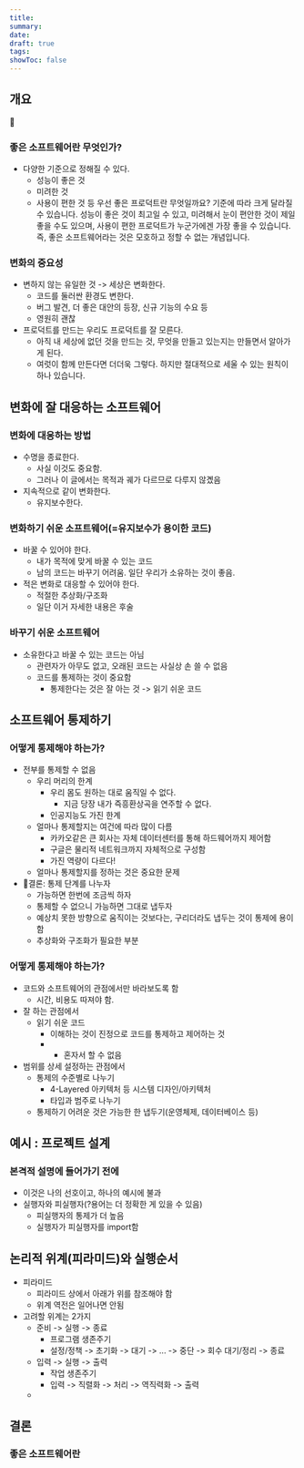 ```yaml
---
title: 
summary: 
date: 
draft: true
tags: 
showToc: false
---
```

## 개요

### 좋은 소프트웨어란 무엇인가?
- 다양한 기준으로 정해질 수 있다.
	- 성능이 좋은 것
	- 미려한 것
	- 사용이 편한 것 등
우선 좋은 프로덕트란 무엇일까요? 기준에 따라 크게 달라질 수 있습니다. 성능이 좋은 것이 최고일 수 있고, 미려해서 눈이 편안한 것이 제일 좋을 수도 있으며, 사용이 편한 프로덕트가 누군가에겐 가장 좋을 수 있습니다. 즉, 좋은 소프트웨어라는 것은 모호하고 정할 수 없는 개념입니다. 
### 변화의 중요성
- 변하지 않는 유일한 것 -> 세상은 변화한다.
	- 코드를 둘러싼 환경도 변한다.
	- 버그 발견, 더 좋은 대안의 등장, 신규 기능의 수요 등
	- 영원히 괜찮
- 프로덕트를 만드는 우리도 프로덕트를 잘 모른다.
	- 아직 내 세상에 없던 것을 만드는 것, 무엇을 만들고 있는지는 만들면서 알아가게 된다.
	- 여럿이 함께 만든다면 더더욱 그렇다.
하지만 절대적으로 세울 수 있는 원칙이 하나 있습니다. 
## 변화에 잘 대응하는 소프트웨어
### 변화에 대응하는 방법
- 수명을 종료한다.
	- 사실 이것도 중요함.
	- 그러나 이 글에서는 목적과 궤가 다르므로 다루지 않곘음
- 지속적으로 같이 변화한다.
	- 유지보수한다.

### 변화하기 쉬운 소프트웨어(=유지보수가 용이한 코드)
- 바꿀 수 있어야 한다.
	- 내가 목적에 맞게 바꿀 수 있는 코드
	- 남의 코드는 바꾸기 어려움. 일단 우리가 소유하는 것이 좋음.
- 적은 변화로 대응할 수 있어야 한다.
	- 적절한 추상화/구조화
	- 일단 이거 자세한 내용은 후술

### 바꾸기 쉬운 소프트웨어
- 소유한다고 바꿀 수 있는 코드는 아님
	- 관련자가 아무도 없고, 오래된 코드는 사실상 손 쓸 수 없음
	- 코드를 통제하는 것이 중요함 
		- 통제한다는 것은 잘 아는 것 -> 읽기 쉬운 코드
## 소프트웨어 통제하기

### 어떻게 통제해야 하는가?
- 전부를 통제할 수 없음
	- 우리 머리의 한계
		- 우리 몸도 원하는 대로 움직일 수 없다.
			- 지금 당장 내가 즉흥환상곡을 연주할 수 없다.
		- 인공지능도 가진 한계
	- 얼마나 통제할지는 여건에 따라 많이 다름
		- 카카오같은 큰 회사는 자체 데이터센터를 통해 하드웨어까지 제어함
		- 구글은 물리적 네트워크까지 자체적으로 구성함
		- 가진 역량이 다르다!
	- 얼마나 통제할지를 정하는 것은 중요한 문제
- 결론: 통제 단계를 나누자
	- 가능하면 한번에 조금씩 하자
	- 통제할 수 없으니 가능하면 그대로 냅두자
	- 예상치 못한 방향으로 움직이는 것보다는, 구리더라도 냅두는 것이 통제에 용이함
	- 추상화와 구조화가 필요한 부분
### 어떻게 통제해야 하는가?
- 코드와 소프트웨어의 관점에서만 바라보도록 함
	- 시간, 비용도 따져야 함.
- 잘 하는 관점에서
	- 읽기  쉬운 코드
		- 이해하는 것이 진정으로 코드를 통제하고 제어하는 것
		- + 혼자서 할 수 없음
- 범위를 상세 설정하는 관점에서
	- 통제의 수준별로 나누기
		- 4-Layered 아키텍처 등 시스템 디자인/아키텍처
		- 타입과 범주로 나누기
	- 통제하기 어려운 것은 가능한 한 냅두기(운영체제, 데이터베이스 등)
## 예시 : 프로젝트 설계
### 본격적 설명에 들어가기 전에
- 이것은 나의 선호이고, 하나의 예시에 불과
- 실행자와 피실행자(?용어는 더 정확한 게 있을 수 있음)
	- 피실행자의 통제가 더 높음
	- 실행자가 피실행자를 import함
## 논리적 위계(피라미드)와 실행순서
- 피라미드
	- 피라미드 상에서 아래가 위를 참조해야 함
	- 위계 역전은 일어나면 안됨
- 고려할 위계는 2가지
	- 준비 -> 실행 -> 종료
		- 프로그램 생존주기
		- 설정/정책 -> 초기화 -> 대기 -> ... -> 중단 -> 회수 대기/정리 -> 종료
	- 입력 -> 실행 -> 출력
		- 작업 생존주기
		- 입력 -> 직렬화 -> 처리 -> 역직력화 -> 출력
	- 

## 결론
### 좋은 소프트웨어란
